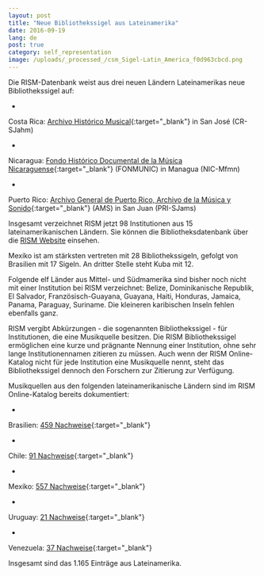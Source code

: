 ```yaml
---
layout: post
title: "Neue Bibliothekssigel aus Lateinamerika"
date: 2016-09-19
lang: de
post: true
category: self_representation
image: /uploads/_processed_/csm_Sigel-Latin_America_f0d963cbcd.png
---
```



Die RISM-Datenbank weist aus drei neuen Ländern Lateinamerikas neue Bibliothekssigel auf:

-

Costa Rica: [Archivo Histórico Musical](http://archivomusical.ucr.ac.cr/){:target="_blank"} in San José (CR-SJahm)


-

Nicaragua: [Fondo Histórico Documental de la Música Nicaraguense](http://ihnca.edu.ni/){:target="_blank"} (FONMUNIC) in Managua (NIC-Mfmn)


-

Puerto Rico: [Archivo General de Puerto Rico, Archivo de la Música y Sonido](http://www.icp.gobierno.pr/programas/archivo-general-de-puerto-rico){:target="_blank"} (AMS) in San Juan (PRI-SJams)



Insgesamt verzeichnet RISM jetzt 98 Institutionen aus 15 lateinamerikanischen Ländern. Sie können die Bibliotheksdatenbank über die [RISM Website](/de/community/entwicklung/rism-bibliothekssigel.html) einsehen.

Mexiko ist am stärksten vertreten mit 28 Bibliothekssigeln, gefolgt von Brasilien mit 17 Sigeln. An dritter Stelle steht Kuba mit 12.

Folgende elf Länder aus Mittel- und Südmamerika sind bisher noch nicht mit einer Institution bei RISM verzeichnet: Belize, Dominikanische Republik, El Salvador, Französisch-Guayana, Guayana, Haiti, Honduras, Jamaica, Panama, Paraguay, Suriname. Die kleineren karibischen Inseln fehlen ebenfalls ganz.



RISM vergibt Abkürzungen - die sogenannten Bibliothekssigel - für Institutionen, die eine Musikquelle besitzen. Die RISM Bibliothekssigel ermöglichen eine kurze und prägnante Nennung einer Institution, ohne sehr lange Institutionennamen zitieren zu müssen. Auch wenn der RISM Online-Katalog nicht für jede Institution eine Musikquelle nennt, steht das Bibliothekssigel dennoch den Forschern zur Zitierung zur Verfügung.

Musikquellen aus den folgenden lateinamerikanische Ländern sind im RISM Online-Katalog bereits dokumentiert:

-

Brasilien: [459 Nachweise](https://opac.rism.info/search?View=rism&siglum=BR-*){:target="_blank"}


-

Chile: [91 Nachweise](https://opac.rism.info/search?View=rism&siglum=RCH-*){:target="_blank"}


-

Mexiko: [557 Nachweise](https://opac.rism.info/search?View=rism&siglum=MEX-*){:target="_blank"}


-

Uruguay: [21 Nachweise](https://opac.rism.info/search?View=rism&siglum=ROU-*){:target="_blank"}


-

Venezuela: [37 Nachweise](https://opac.rism.info/search?View=rism&siglum=VE-*){:target="_blank"}



Insgesamt sind das 1.165 Einträge aus Lateinamerika.



<script type="text/javascript">var switchTo5x=true;</script><script type="text/javascript" src="http://w.sharethis.com/button/buttons.js"></script><script type="text/javascript">stLight.options({publisher: "9b601438-1ce1-49d8-bfd7-9cff5df54c17", doNotHash: false, doNotCopy: false, hashAddressBar: false});</script>